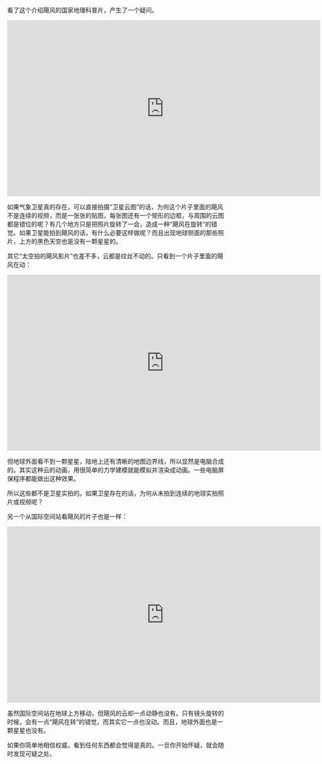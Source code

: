 看了这个介绍飓风的国家地理科普片，产生了一个疑问。

<div id="youtube2-zP4rgvu4xDE" class="youtube-wrap" data-attrs="{&quot;videoId&quot;:&quot;zP4rgvu4xDE&quot;,&quot;startTime&quot;:null,&quot;endTime&quot;:null}">

<div class="youtube-inner"><iframe src="https://www.youtube-nocookie.com/embed/zP4rgvu4xDE?rel=0&amp;autoplay=0&amp;showinfo=0&amp;enablejsapi=0" frameborder="0" loading="lazy" gesture="media" allow="autoplay; fullscreen" allowautoplay="true" allowfullscreen="true" width="728" height="409"></iframe></div>

</div>

如果气象卫星真的存在，可以直接拍摄“卫星云图”的话，为何这个片子里面的飓风不是连续的视频，而是一张张的贴图，每张图还有一个矩形的边框，与周围的云图都是错位的呢？有几个地方只是把照片旋转了一会，造成一种“飓风在旋转”的错觉。如果卫星能拍到飓风的话，有什么必要这样做呢？而且出现地球侧面的那些照片，上方的黑色天空也是没有一颗星星的。

其它“太空拍的飓风影片”也差不多，云都是纹丝不动的。只看到一个片子里面的飓风在动：

<div id="youtube2-hcYeZMNAbNs" class="youtube-wrap" data-attrs="{&quot;videoId&quot;:&quot;hcYeZMNAbNs&quot;,&quot;startTime&quot;:null,&quot;endTime&quot;:null}">

<div class="youtube-inner"><iframe src="https://www.youtube-nocookie.com/embed/hcYeZMNAbNs?rel=0&amp;autoplay=0&amp;showinfo=0&amp;enablejsapi=0" frameborder="0" loading="lazy" gesture="media" allow="autoplay; fullscreen" allowautoplay="true" allowfullscreen="true" width="728" height="409"></iframe></div>

</div>

但地球外面看不到一颗星星，陆地上还有清晰的地图边界线，所以显然是电脑合成的。其实这种云的动画，用很简单的力学建模就能模拟并渲染成动画。一些电脑屏保程序都能做出这种效果。

所以这些都不是卫星实拍的。如果卫星存在的话，为何从未拍到连续的地球实拍照片或视频呢？

另一个从国际空间站看飓风的片子也是一样：

<div id="youtube2-4J9pIGDWWyM" class="youtube-wrap" data-attrs="{&quot;videoId&quot;:&quot;4J9pIGDWWyM&quot;,&quot;startTime&quot;:null,&quot;endTime&quot;:null}">

<div class="youtube-inner"><iframe src="https://www.youtube-nocookie.com/embed/4J9pIGDWWyM?rel=0&amp;autoplay=0&amp;showinfo=0&amp;enablejsapi=0" frameborder="0" loading="lazy" gesture="media" allow="autoplay; fullscreen" allowautoplay="true" allowfullscreen="true" width="728" height="409"></iframe></div>

</div>

虽然国际空间站在地球上方移动，但飓风的云却一点动静也没有。只有镜头旋转的时候，会有一点“飓风在转”的错觉，而其实它一点也没动。而且，地球外面也是一颗星星也没有。

如果你简单地相信权威，看到任何东西都会觉得是真的。一旦你开始怀疑，就会随时发现可疑之处。
